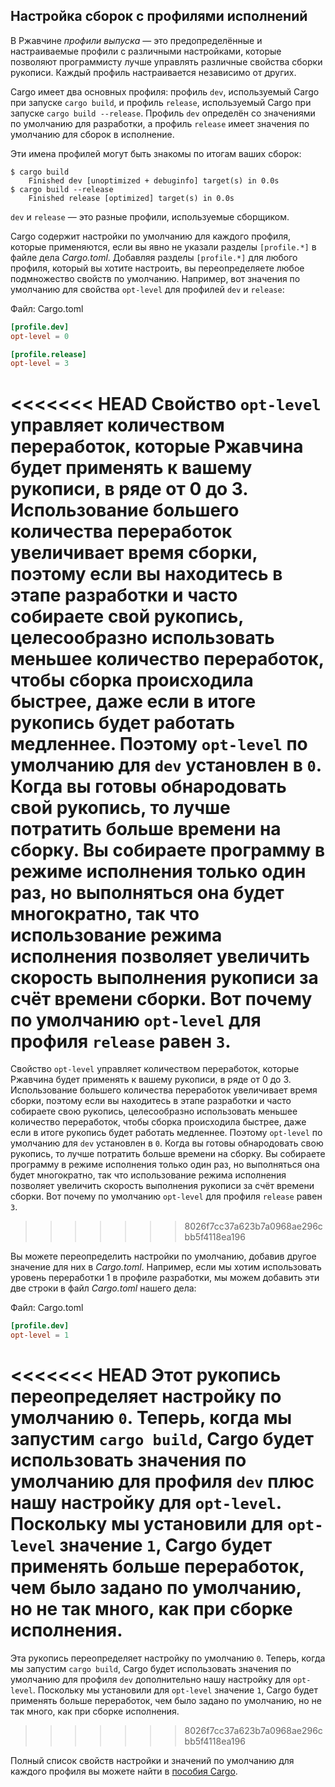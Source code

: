 ## Настройка сборок с профилями исполнений

В Ржавчине *профили выпуска* — это предопределённые и настраиваемые профили с различными настройками, которые позволяют программисту лучше управлять различные свойства сборки рукописи. Каждый профиль настраивается независимо от других.

Cargo имеет два основных профиля: профиль `dev`, используемый Cargo при запуске `cargo build`, и профиль `release`, используемый Cargo при запуске `cargo build --release`. Профиль `dev` определён со значениями по умолчанию для разработки, а профиль `release` имеет значения по умолчанию для сборок в исполнение.

Эти имена профилей могут быть знакомы по итогам ваших сборок:

<!-- manual-regeneration
anywhere, run:
cargo build
cargo build --release
and ensure output below is accurate
-->

```console
$ cargo build
    Finished dev [unoptimized + debuginfo] target(s) in 0.0s
$ cargo build --release
    Finished release [optimized] target(s) in 0.0s
```

`dev` и `release` — это разные профили, используемые сборщиком.

Cargo содержит настройки по умолчанию для каждого профиля, которые применяются, если вы явно не указали разделы `[profile.*]` в файле дела *Cargo.toml*. Добавляя разделы `[profile.*]` для любого профиля, который вы хотите настроить, вы переопределяете любое подмножество свойств по умолчанию. Например, вот значения по умолчанию для свойства `opt-level` для профилей `dev` и `release`:

<span class="filename">Файл: Cargo.toml</span>

```toml
[profile.dev]
opt-level = 0

[profile.release]
opt-level = 3
```

<<<<<<< HEAD
Свойство `opt-level` управляет количеством переработок, которые Ржавчина будет применять к вашему рукописи, в ряде от 0 до 3. Использование большего количества переработок увеличивает время сборки, поэтому если вы находитесь в этапе разработки и часто собираете свой рукопись, целесообразно использовать меньшее количество переработок, чтобы сборка происходила быстрее, даже если в итоге рукопись будет работать медленнее. Поэтому `opt-level` по умолчанию для `dev` установлен в `0`. Когда вы готовы обнародовать свой рукопись, то лучше потратить больше времени на сборку. Вы собираете программу в режиме исполнения только один раз, но выполняться она будет многократно, так что использование режима исполнения позволяет увеличить скорость выполнения рукописи за счёт времени сборки. Вот почему по умолчанию `opt-level` для профиля `release` равен `3`.
=======
Свойство `opt-level` управляет количеством переработок, которые Ржавчина будет применять к вашему рукописи, в ряде от 0 до 3. Использование большего количества переработок увеличивает время сборки, поэтому если вы находитесь в этапе разработки и часто собираете свою рукопись, целесообразно использовать меньшее количество переработок, чтобы сборка происходила быстрее, даже если в итоге рукопись будет работать медленнее. Поэтому `opt-level` по умолчанию для `dev` установлен в `0`. Когда вы готовы обнародовать свою рукопись, то лучше потратить больше времени на сборку. Вы собираете программу в режиме исполнения только один раз, но выполняться она будет многократно, так что использование режима исполнения позволяет увеличить скорость выполнения рукописи за счёт времени сборки. Вот почему по умолчанию `opt-level` для профиля `release` равен `3`.
>>>>>>> 8026f7cc37a623b7a0968ae296cbb5f4118ea196

Вы можете переопределить настройки по умолчанию, добавив другое значение для них в *Cargo.toml*. Например, если мы хотим использовать уровень переработки 1 в профиле разработки, мы можем добавить эти две строки в файл *Cargo.toml* нашего дела:

<span class="filename">Файл: Cargo.toml</span>

```toml
[profile.dev]
opt-level = 1
```

<<<<<<< HEAD
Этот рукопись переопределяет настройку по умолчанию `0`. Теперь, когда мы запустим `cargo build`, Cargo будет использовать значения по умолчанию для профиля `dev` плюс нашу настройку для `opt-level`. Поскольку мы установили для `opt-level` значение `1`, Cargo будет применять больше переработок, чем было задано по умолчанию, но не так много, как при сборке исполнения.
=======
Эта рукопись переопределяет настройку по умолчанию `0`. Теперь, когда мы запустим `cargo build`, Cargo будет использовать значения по умолчанию для профиля `dev` дополнительно нашу настройку для `opt-level`. Поскольку мы установили для `opt-level` значение `1`, Cargo будет применять больше переработок, чем было задано по умолчанию, но не так много, как при сборке исполнения.
>>>>>>> 8026f7cc37a623b7a0968ae296cbb5f4118ea196

Полный список свойств настройки и значений по умолчанию для каждого профиля вы можете найти в [пособия Cargo](https://doc.rust-lang.org/cargo/reference/profiles.html).
